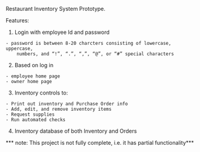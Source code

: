 Restaurant Inventory System Prototype.

Features:
  
  1. Login with employee Id and password
    
    - password is between 8-20 charcters consisting of lowercase, uppercase, 
        numbers, and “!”, “.”, “,”, “@”, or “#” special characters
  2. Based on log in
    
    - employee home page
    - owner home page
  3. Inventory controls to:
    
    - Print out inventory and Purchase Order info
    - Add, edit, and remove inventory items
    - Request supplies
    - Run automated checks
  4. Inventory database of both Inventory and Orders

*** note: This project is not fully complete, i.e. it has partial functionality***
